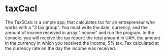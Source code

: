 # taxCacl

The Tax5Calc is a simple app, that calculates tax for an entrepreneur who works with a "3 tax group". You must write the date, currency, and the amount of income received in array "income" and run the program. In the console, you will receive the tax report: the total amount in UAH, the amount in the currency in which you received the income, 5% tax. Tax calculated at the currency rate on the day the income was received.
